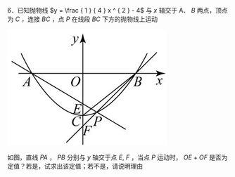 6．已知抛物线 $y = \frac { 1 } { 4 } x ^ { 2 } - 4$ 与 $x$ 轴交于 A、 $B$ 两点，顶点为 $C$ ，连接 $B C$ ，点 $P$ 在线段 $B C$ 下方的抛物线上运动

![](<../../qs_image_DB/专题3-1_二次函数中的10类定值、定点问题（解析版）/b92f848833d889999dcc68b1d6d9e850fb73c9fe347310f87a5837e4c4d1476f.jpg>)

如图，直线 $P A$ ， $P B$ 分别与 $y$ 轴交于点 $E , \ F$ ，当点 $P$ 运动时， $O E + O F$ 是否为定值？若是，试求出该定值；若不是，请说明理由
